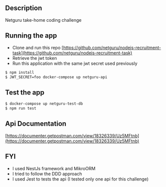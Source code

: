 
## Description
Netguru take-home coding challenge

## Running the app

- Clone and run this repo [https://github.com/netguru/nodejs-recruitment-task](https://github.com/netguru/nodejs-recruitment-task)
- Retrieve the jwt token
- Run this application with the same jwt secret used previously
```bash
$ npm install
$ JWT_SECRET=foo docker-compose up netguru-api
```

## Test the app
```bash
$ docker-compose up netguru-test-db 
$ npm run test
```

## Api Documentation
[https://documenter.getpostman.com/view/18326339/Uz5MFtnb](https://documenter.getpostman.com/view/18326339/Uz5MFtnb)
## FYI
- I used NestJs framework and MikroORM
- I tried to follow the DDD approach
- I used Jest to tests the api (I tested only one api for this challenge)